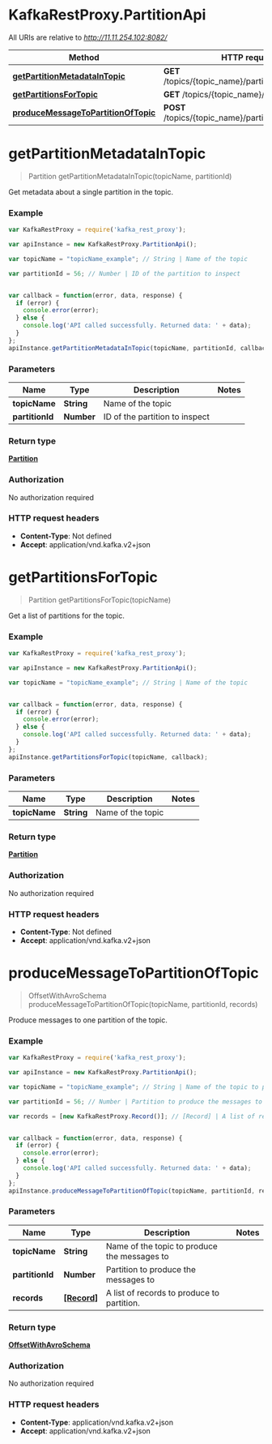 # KafkaRestProxy.PartitionApi

All URIs are relative to *http://11.11.254.102:8082/*

Method | HTTP request | Description
------------- | ------------- | -------------
[**getPartitionMetadataInTopic**](PartitionApi.md#getPartitionMetadataInTopic) | **GET** /topics/{topic_name}/partitions/{partition_id} | 
[**getPartitionsForTopic**](PartitionApi.md#getPartitionsForTopic) | **GET** /topics/{topic_name}/partitions | 
[**produceMessageToPartitionOfTopic**](PartitionApi.md#produceMessageToPartitionOfTopic) | **POST** /topics/{topic_name}/partitions/{partition_id} | 


<a name="getPartitionMetadataInTopic"></a>
# **getPartitionMetadataInTopic**
> Partition getPartitionMetadataInTopic(topicName, partitionId)



Get metadata about a single partition in the topic.

### Example
```javascript
var KafkaRestProxy = require('kafka_rest_proxy');

var apiInstance = new KafkaRestProxy.PartitionApi();

var topicName = "topicName_example"; // String | Name of the topic

var partitionId = 56; // Number | ID of the partition to inspect


var callback = function(error, data, response) {
  if (error) {
    console.error(error);
  } else {
    console.log('API called successfully. Returned data: ' + data);
  }
};
apiInstance.getPartitionMetadataInTopic(topicName, partitionId, callback);
```

### Parameters

Name | Type | Description  | Notes
------------- | ------------- | ------------- | -------------
 **topicName** | **String**| Name of the topic | 
 **partitionId** | **Number**| ID of the partition to inspect | 

### Return type

[**Partition**](Partition.md)

### Authorization

No authorization required

### HTTP request headers

 - **Content-Type**: Not defined
 - **Accept**: application/vnd.kafka.v2+json

<a name="getPartitionsForTopic"></a>
# **getPartitionsForTopic**
> Partition getPartitionsForTopic(topicName)



Get a list of partitions for the topic.

### Example
```javascript
var KafkaRestProxy = require('kafka_rest_proxy');

var apiInstance = new KafkaRestProxy.PartitionApi();

var topicName = "topicName_example"; // String | Name of the topic


var callback = function(error, data, response) {
  if (error) {
    console.error(error);
  } else {
    console.log('API called successfully. Returned data: ' + data);
  }
};
apiInstance.getPartitionsForTopic(topicName, callback);
```

### Parameters

Name | Type | Description  | Notes
------------- | ------------- | ------------- | -------------
 **topicName** | **String**| Name of the topic | 

### Return type

[**Partition**](Partition.md)

### Authorization

No authorization required

### HTTP request headers

 - **Content-Type**: Not defined
 - **Accept**: application/vnd.kafka.v2+json

<a name="produceMessageToPartitionOfTopic"></a>
# **produceMessageToPartitionOfTopic**
> OffsetWithAvroSchema produceMessageToPartitionOfTopic(topicName, partitionId, records)



Produce messages to one partition of the topic.

### Example
```javascript
var KafkaRestProxy = require('kafka_rest_proxy');

var apiInstance = new KafkaRestProxy.PartitionApi();

var topicName = "topicName_example"; // String | Name of the topic to produce the messages to

var partitionId = 56; // Number | Partition to produce the messages to

var records = [new KafkaRestProxy.Record()]; // [Record] | A list of records to produce to partition.


var callback = function(error, data, response) {
  if (error) {
    console.error(error);
  } else {
    console.log('API called successfully. Returned data: ' + data);
  }
};
apiInstance.produceMessageToPartitionOfTopic(topicName, partitionId, records, callback);
```

### Parameters

Name | Type | Description  | Notes
------------- | ------------- | ------------- | -------------
 **topicName** | **String**| Name of the topic to produce the messages to | 
 **partitionId** | **Number**| Partition to produce the messages to | 
 **records** | [**[Record]**](Record.md)| A list of records to produce to partition. | 

### Return type

[**OffsetWithAvroSchema**](OffsetWithAvroSchema.md)

### Authorization

No authorization required

### HTTP request headers

 - **Content-Type**: application/vnd.kafka.v2+json
 - **Accept**: application/vnd.kafka.v2+json

